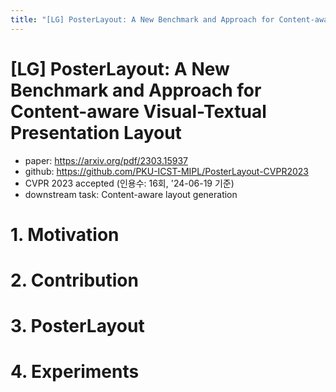 ```yaml
---
title: "[LG] PosterLayout: A New Benchmark and Approach for Content-aware Visual-Textual Presentation Layout"
---
```

# [LG] PosterLayout: A New Benchmark and Approach for Content-aware Visual-Textual Presentation Layout

- paper: https://arxiv.org/pdf/2303.15937
- github: https://github.com/PKU-ICST-MIPL/PosterLayout-CVPR2023
- CVPR 2023 accepted (인용수: 16회, '24-06-19 기준)
- downstream task: Content-aware layout generation

# 1. Motivation

# 2. Contribution

# 3. PosterLayout

# 4. Experiments
